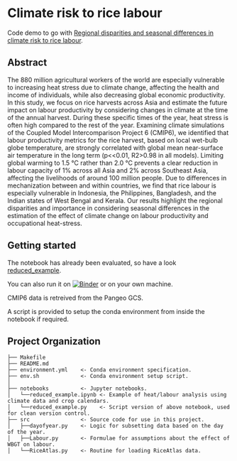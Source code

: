# Climate risk to rice labour
Code demo to go with [Regional disparities and seasonal differences in climate risk to rice labour](https://doi.org/10.31223/X5SW3N).

## Abstract
The 880 million agricultural workers of the world are especially vulnerable to
increasing heat stress due to climate change, affecting the health and income
of individuals, while also decreasing global economic productivity. In this
study, we focus on rice harvests across Asia and estimate the future impact on
labour productivity by considering changes in climate at the time of the annual
harvest. During these specific times of the year, heat stress is often high
compared to the rest of the year. Examining climate simulations of the Coupled
Model Intercomparison Project 6 (CMIP6), we identified that labour productivity
metrics for the rice harvest, based on local wet-bulb globe temperature, are
strongly correlated with global mean near-surface air temperature in the long
term (p<<0.01, R2>0.98 in all models). Limiting global warming to 1.5 °C rather
than 2.0 °C prevents a clear reduction in labour capacity of 1% across all Asia
and 2% across Southeast Asia, affecting the livelihoods of around 100 million
people. Due to differences in mechanization between and within countries, we
find that rice labour is especially vulnerable in Indonesia, the Philippines,
Bangladesh, and the Indian states of West Bengal and Kerala. Our results
highlight the regional disparities and importance in considering seasonal
differences in the estimation of the effect of climate change on labour
productivity and occupational heat-stress.


## Getting started
The notebook has already been evaluated, so have a look [reduced_example](notebooks/reduced_example.ipynb).

You can also run it on [![Binder](https://mybinder.org/badge_logo.svg)](https://mybinder.org/v2/gh/C-H-Simpson/HarvestOccupationalHeat/HEAD?filepath=notebooks%2Freduced_example.ipynb) or on your own machine.

CMIP6 data is retreived from the Pangeo GCS.

A script is provided to setup the conda environment from inside the notebook if required.


## Project Organization
```
├── Makefile
├── README.md
├── environment.yml    <- Conda environment specification.
├── env.sh             <- Conda environment setup script.
│
├── notebooks          <- Jupyter notebooks.
│   └──reduced_example.ipynb <- Example of heat/labour analysis using climate data and crop calendars.
│   └──reduced_example.py    <- Script version of above notebook, used for clean version control.
├── src                <- Source code for use in this project.
│   ├──dayofyear.py    <- Logic for subsetting data based on the day of the year.
│   ├──Labour.py       <- Formulae for assumptions about the effect of WBGT on labour.
│   └──RiceAtlas.py    <- Routine for loading RiceAtlas data.
```
